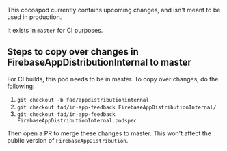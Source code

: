 This cocoapod currently contains upcoming changes, and isn't meant to be used in production.

It exists in `master` for CI purposes.

## Steps to copy over changes in FirebaseAppDistributionInternal to master

For CI builds, this pod needs to be in master. To copy over changes, do the following:

1. `git checkout -b fad/appdistributioninternal`
1. `git checkout fad/in-app-feedback FirebaseAppDistributionInternal/`
1. `git checkout fad/in-app-feedback FirebaseAppDistributionInternal.podspec`

Then open a PR to merge these changes to master. This won't affect the public version of `FirebaseAppDistribution`.